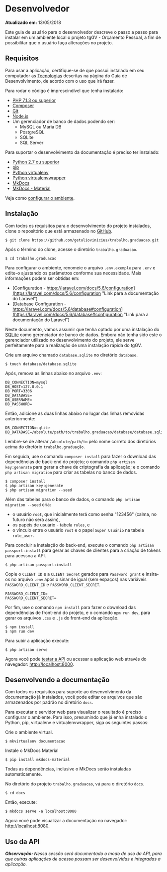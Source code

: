 Desenvolvedor
=============

**Atualizado em:** 13/05/2018

Este guia de usuário  para o desenvolvedor descreve o passo a passo para instalar em um ambiente local o projeto tgGV - Orçamento Pessoal, a fim de possibilitar que o usuário faça alterações no projeto.

Requisitos
----------

Para usar a aplicação, certifique-se de que possui instalado em seu computador as [Tecnologias](../guia-desenvolvimento/4-tecnologias.md) descritas na página do Guia de Desenvolvimento, de acordo com o uso que irá fazer.

Para rodar o código é imprescindível que tenha instalado:

+ [PHP 7.1.3 ou superior](http://php.net/manual/pt_BR/install.php "Link para documentação do PHP")
+ [Composer](https://getcomposer.org/doc/00-intro.md#installation-linux-unix-osx "Link para a documentação do Composer")
+ [Git](https://git-scm.com/download/linux "Link para a documentação do Git")
+ [Node.js](https://nodejs.org/en/download/package-manager/ "Link para a documentação do Node.js")
+ Um gerenciador de banco de dados podendo ser:
    - MySQL ou Maria DB
    - PostgreSQL
    - SQLite
    - SQL Server

Para suportar o desenvolvimento da documentação é preciso ter instalado:

+ [Python 2.7 ou superior](https://www.python.org/downloads/ "Link para a documentação do Python")
+ [pip](https://pip.pypa.io/en/stable/installing/ "Link para a documentação do pip")
+ [Python virtualenv](https://pypi.org/project/virtualenv/ "Link para a página do pacote no PyPI")
+ [Python virtualenvwrapper](https://pypi.org/project/virtualenvwrapper/ "Link para a página do pacote no PyPI")
+ [MkDocs](http://www.mkdocs.org/#installation "Link para a documentação do MkDocs")
+ [MkDocs - Material](https://squidfunk.github.io/mkdocs-material/getting-started/ "Link para a documentação do MkDocs - Material")

Veja como [configurar o ambiente](1-desenvolvedor.md#desenvolvendo_a_documentacao).

Instalação
----------

Com todos os requisitos para o desenvolvimento do projeto instalados, clone o repositório que está armazenado no [GitHub](https://github.com/getuliovinicius/trabalho.graduacao "Link para o repositório").

```
$ git clone https://github.com/getuliovinicius/trabalho.graduacao.git
```

Após o término do clone, acesse o diretório `trabalho.graduacao`.

```
$ cd trabalho.graduacao
```

Para configurar o ambiente, renomeie o arquivo `.env.exemple` para `.env` e edite-o ajustando os parâmetros conforme sua necessidade. Mais informações podem ser obtidas em:

+ [Configuration - https://laravel.com/docs/5.6/configuration](https://laravel.com/docs/5.6/configuration "Link para a documentação do Laravel")
+ [Database Configuration - https://laravel.com/docs/5.6/database#configuration](https://laravel.com/docs/5.6/database#configuration "Link para a documentação do Laravel")

Neste documento, vamos assumir que tenha optado por uma instalação do [SQLite](https://sqlite.org/download.html "Link para a página de Donwload do SQLite") como gerenciador de banco de dados. Embora não tenha sido este o gerenciador utilizado no desenvolvimento do projeto, ele serve perfeitamente para a realização de uma instalação rápida do tgGV.

Crie um arquivo chamado `database.sqlite` no diretório `database`.

```
$ touch database/database.sqlite
```

Após, remova as linhas abaixo no arquivo `.env`:

```env
DB_CONNECTION=mysql
DB_HOST=127.0.0.1
DB_PORT=3306
DB_DATABASE=
DB_USERNAME=
DB_PASSWORD=
```

Então, adicione as duas linhas abaixo no lugar das linhas removidas anteriormente:

```env
DB_CONNECTION=sqlite
DB_DATABASE=/absolute/path/to/trabalho.graduacao/database/database.sqlite
```

Lembre-se de alterar `/absolute/path/to` pelo nome correto dos diretórios acima do diretório `trabalho.graduação`.

Em seguida, use o comando `composer install` para fazer o download das dependências de back-end do projeto; o comando `php artisan key:generate` para gerar a chave de criptografia da aplicação; e o comando `php artisan migration` para criar as tabelas no banco de dados.

```
$ composer install
$ php artisan key:generate
$ php artisan migration --seed
```

Além das tabelas para o banco de dados, o comando `php artisan migration --seed` cria:

+ o usuário `root`, que inicialmente terá como senha "123456" (calma, no futuro não será assim),
+ os papéis de usuário - tabela `roles`, e
+ o vínculo entre o usuário `root` e o papel `Super Usuário` na tabela `role_user`.

Para concluir a instalação do back-end, execute o comando `php artisan passport:install` para gerar as chaves de clientes para a criação de tokens para acessoa a API.

```
$ php artisan passport:install
```

Copie o `CLIENT ID` e a `CLIENT Secret` gerados para `Password grant` e insira-os no arquivo `.env` após o sinar de igual (sem espaços) nas variáveis `PASSWORD_CLIENT_ID` e `PASSWORD_CLIENT_SECRET`.

```env
PASSWORD_CLIENT_ID=
PASSWORD_CLIENT_SECRET=
```

Por fim, use o comando `npm install` para fazer o download das dependências de front-end do projeto, e o comando `npm run dev`, para gerar os arquivos `.css` e `.js` do front-end da aplicação.

```
$ npm install
$ npm run dev
```

Para subir a aplicação execute:

```
$ php artisan serve
```

Agora você pode [testar a API](1-desenvolvedor.md#uso_da_api) ou acessar a aplicação web através do navegador: [http://localhost:8000](http://localhost:8000 "Link para a aplicação web"). 

Desenvolvendo a documentação
----------------------------

Com todos os requisitos para suporte ao desenvolvimento da documentação já instalados, você pode editar os arquivos que são armazenados por padrão no diretório `docs`.

Para executar o servidor web para visualizar o resultado é preciso configurar o ambiente. Para isso, presumindo que já enha instalado o Python, pip, virtualenv e virtualenvwrapper, siga os seguintes passos:

Crie o ambiente virtual.

```
$ mkvirtualenv documentacao
```

Instale o MkDocs Material

```
$ pip install mkdocs-material
```

Todas as dependências, inclusive o MkDocs serão instaladas automaticamente.

No diretório do projeto `trabalho.graduacao`, vá para o diretório `docs`.

```
$ cd docs
```

Então, execute:

```
$ mkdocs serve -a localhost:8080
```

Agora você pode visualizar a documentação no navegador: [http://localhost:8080](http://localhost:8080 "Link para a documentação do projeto").

Uso da API
----------

_**Observação:** Nessa sessão será documentado o modo de uso da API, para que outras aplicações de acesso possam ser desenvolvidas e integradas a aplicação._
